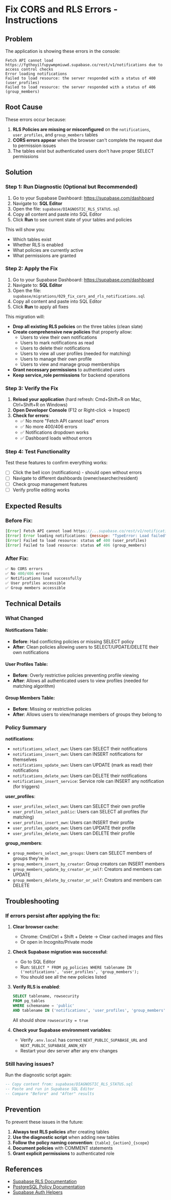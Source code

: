 # Fix CORS and RLS Errors - Instructions

## Problem
The application is showing these errors in the console:
```
Fetch API cannot load https://fgthoyilfupywmpmiuwd.supabase.co/rest/v1/notifications due to access control checks
Error loading notifications
Failed to load resource: the server responded with a status of 400 (user_profiles)
Failed to load resource: the server responded with a status of 406 (group_members)
```

## Root Cause
These errors occur because:
1. **RLS Policies are missing or misconfigured** on the `notifications`, `user_profiles`, and `group_members` tables
2. **CORS errors appear** when the browser can't complete the request due to permission issues
3. The tables exist but authenticated users don't have proper SELECT permissions

## Solution

### Step 1: Run Diagnostic (Optional but Recommended)
1. Go to your Supabase Dashboard: https://supabase.com/dashboard
2. Navigate to: **SQL Editor**
3. Open the file: `supabase/DIAGNOSTIC_RLS_STATUS.sql`
4. Copy all content and paste into SQL Editor
5. Click **Run** to see current state of your tables and policies

This will show you:
- Which tables exist
- Whether RLS is enabled
- What policies are currently active
- What permissions are granted

### Step 2: Apply the Fix
1. Go to your Supabase Dashboard: https://supabase.com/dashboard
2. Navigate to: **SQL Editor**
3. Open the file: `supabase/migrations/029_fix_cors_and_rls_notifications.sql`
4. Copy all content and paste into SQL Editor
5. Click **Run** to apply all fixes

This migration will:
- **Drop all existing RLS policies** on the three tables (clean slate)
- **Create comprehensive new policies** that properly allow:
  - Users to view their own notifications
  - Users to mark notifications as read
  - Users to delete their notifications
  - Users to view all user profiles (needed for matching)
  - Users to manage their own profile
  - Users to view and manage group memberships
- **Grant necessary permissions** to authenticated users
- **Keep service_role permissions** for backend operations

### Step 3: Verify the Fix
1. **Reload your application** (hard refresh: Cmd+Shift+R on Mac, Ctrl+Shift+R on Windows)
2. **Open Developer Console** (F12 or Right-click → Inspect)
3. **Check for errors**:
   - ✅ No more "Fetch API cannot load" errors
   - ✅ No more 400/406 errors
   - ✅ Notifications dropdown works
   - ✅ Dashboard loads without errors

### Step 4: Test Functionality
Test these features to confirm everything works:
- [ ] Click the bell icon (notifications) - should open without errors
- [ ] Navigate to different dashboards (owner/searcher/resident)
- [ ] Check group management features
- [ ] Verify profile editing works

## Expected Results

### Before Fix:
```javascript
[Error] Fetch API cannot load https://...supabase.co/rest/v1/notifications due to access control checks
[Error] Error loading notifications: {message: "TypeError: Load failed", ...}
[Error] Failed to load resource: status of 400 (user_profiles)
[Error] Failed to load resource: status of 406 (group_members)
```

### After Fix:
```javascript
✅ No CORS errors
✅ No 400/406 errors
✅ Notifications load successfully
✅ User profiles accessible
✅ Group members accessible
```

## Technical Details

### What Changed

#### Notifications Table:
- **Before**: Had conflicting policies or missing SELECT policy
- **After**: Clean policies allowing users to SELECT/UPDATE/DELETE their own notifications

#### User Profiles Table:
- **Before**: Overly restrictive policies preventing profile viewing
- **After**: Allows all authenticated users to view profiles (needed for matching algorithm)

#### Group Members Table:
- **Before**: Missing or restrictive policies
- **After**: Allows users to view/manage members of groups they belong to

### Policy Summary

**notifications**:
- `notifications_select_own`: Users can SELECT their notifications
- `notifications_insert_own`: Users can INSERT notifications for themselves
- `notifications_update_own`: Users can UPDATE (mark as read) their notifications
- `notifications_delete_own`: Users can DELETE their notifications
- `notifications_insert_service`: Service role can INSERT any notification (for triggers)

**user_profiles**:
- `user_profiles_select_own`: Users can SELECT their own profile
- `user_profiles_select_public`: Users can SELECT all profiles (for matching)
- `user_profiles_insert_own`: Users can INSERT their profile
- `user_profiles_update_own`: Users can UPDATE their profile
- `user_profiles_delete_own`: Users can DELETE their profile

**group_members**:
- `group_members_select_own_groups`: Users can SELECT members of groups they're in
- `group_members_insert_by_creator`: Group creators can INSERT members
- `group_members_update_by_creator_or_self`: Creators and members can UPDATE
- `group_members_delete_by_creator_or_self`: Creators and members can DELETE

## Troubleshooting

### If errors persist after applying the fix:

1. **Clear browser cache**:
   - Chrome: Cmd/Ctrl + Shift + Delete → Clear cached images and files
   - Or open in Incognito/Private mode

2. **Check Supabase migration was successful**:
   - Go to SQL Editor
   - Run: `SELECT * FROM pg_policies WHERE tablename IN ('notifications', 'user_profiles', 'group_members');`
   - You should see all the new policies listed

3. **Verify RLS is enabled**:
   ```sql
   SELECT tablename, rowsecurity
   FROM pg_tables
   WHERE schemaname = 'public'
   AND tablename IN ('notifications', 'user_profiles', 'group_members');
   ```
   All should show `rowsecurity = true`

4. **Check your Supabase environment variables**:
   - Verify `.env.local` has correct `NEXT_PUBLIC_SUPABASE_URL` and `NEXT_PUBLIC_SUPABASE_ANON_KEY`
   - Restart your dev server after any env changes

### Still having issues?

Run the diagnostic script again:
```sql
-- Copy content from: supabase/DIAGNOSTIC_RLS_STATUS.sql
-- Paste and run in Supabase SQL Editor
-- Compare "Before" and "After" results
```

## Prevention

To prevent these issues in the future:

1. **Always test RLS policies** after creating tables
2. **Use the diagnostic script** when adding new tables
3. **Follow the policy naming convention**: `{table}_{action}_{scope}`
4. **Document policies** with COMMENT statements
5. **Grant explicit permissions** to authenticated role

## References

- [Supabase RLS Documentation](https://supabase.com/docs/guides/auth/row-level-security)
- [PostgreSQL Policy Documentation](https://www.postgresql.org/docs/current/sql-createpolicy.html)
- [Supabase Auth Helpers](https://supabase.com/docs/guides/auth/auth-helpers)
